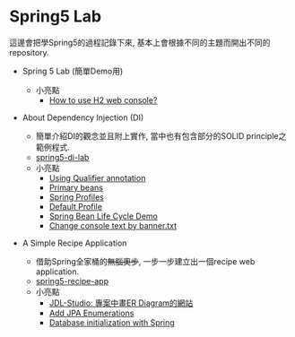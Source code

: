 # Spring5 Lab

這邊會把學Spring5的過程記錄下來, 基本上會根據不同的主題而開出不同的repository.

* Spring 5 Lab (簡單Demo用)
    * 小亮點
        * [How to use H2 web console?](https://github.com/yotsuba1022/spring5-lab/commit/33747d05708ee204d9052aec9d6bf237541c8244)

* About Dependency Injection (DI)
    * 簡單介紹DI的觀念並且附上實作, 當中也有包含部分的SOLID principle之範例程式.
    * [spring5-di-lab](https://github.com/yotsuba1022/spring5-di-lab)
    * 小亮點
        * [Using Qualifier annotation](https://github.com/yotsuba1022/spring5-di-lab/commit/717d4db0c67f0ac20b1c2b2bb1dac1a3adec5f9a)
        * [Primary beans](https://github.com/yotsuba1022/spring5-di-lab/commit/445470158db062931acbe2d6a994ed50397589de)
        * [Spring Profiles](https://github.com/yotsuba1022/spring5-di-lab/commit/bb21272f84c499079f44161bff24dd236002c969)
        * [Default Profile](https://github.com/yotsuba1022/spring5-di-lab/commit/37e9a932923d1f3336df1d9bc03ada2d000e6050)
        * [Spring Bean Life Cycle Demo](https://github.com/yotsuba1022/spring5-di-lab/commit/e3ac7228015bb1d2a1f1e6a8b88a9dba69caa25b)
        * [Change console text by banner.txt](https://github.com/yotsuba1022/spring5-di-lab/commit/3edfb9701acf7edb6d02076edab84e6a20b373c5)

* A Simple Recipe Application
    * 借助Spring全家桶的~~無腦奧步~~, 一步一步建立出一個recipe web application.
    * [spring5-recipe-app](https://github.com/yotsuba1022/spring5-recipe-app)
    * 小亮點
        * [JDL-Studio: 專案中畫ER Diagram的網站](https://start.jhipster.tech/jdl-studio/)
        * [Add JPA Enumerations](https://github.com/yotsuba1022/spring5-recipe-app/commit/7c233be213184b236eb497fde048ff663e69de36)
        * [Database initialization with Spring](https://github.com/yotsuba1022/spring5-recipe-app/commit/393b5aa578a7cff0cf8fb052e82041394c8d14ec)
